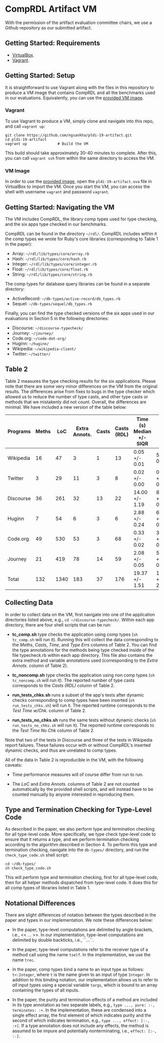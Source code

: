 # CompRDL Artifact VM

With the permission of the artifact evaluation committee chairs, we use a Github repository as our submitted artifact.

## Getting Started: Requirements

* [VirtualBox](https://www.virtualbox.org/).
* [Vagrant](https://www.vagrantup.com/).

## Getting Started: Setup

It is straightforward to use Vagrant along with the files in this repository to produce a VM image that contains CompRDL and all the benchmarks used in our evaluations. Equivalently, you can use the [provided VM image](https://drive.google.com/drive/folders/1Rl_r0UhqRlYVLimDDj0kv-NqjK-t_Mz1?usp=sharing).

### Vagrant

To use Vagrant to produce a VM, simply clone and navigate into this repo, and call `vagrant up`:
```
git clone https://github.com/ngsankha/pldi-19-artifact.git
cd pldi-19-artifact
vagrant up              # Build the VM
```

This build should take approximately 30-40 minutes to complete. After this, you can call `vagrant ssh` from within the same directory to access the VM.

### VM Image

In order to use the [provided image](https://drive.google.com/drive/folders/1Rl_r0UhqRlYVLimDDj0kv-NqjK-t_Mz1?usp=sharing), open the `pldi-19-artifact.ova` file in VirtualBox to import the VM. Once you start the VM, you can access the shell with username `vagrant` and password `vagrant`.

## Getting Started: Navigating the VM

The VM includes CompRDL, the library comp types used for type checking, and the six apps type checked in our benchmarks.

CompRDL can be found in the directory `~/rdl/`. CompRDL includes within it the comp types we wrote for Ruby's core libraries (corresponding to Table 1 in the paper):

* Array: `~/rdl/lib/types/core/array.rb`
* Hash: `~/rdl/lib/types/core/hash.rb`
* Integer: `~/rdl/lib/types/core/integer.rb`
* Float: `~/rdl/lib/types/core/float.rb`
* String: `~/rdl/lib/types/core/string.rb`

The comp types for database query libraries can be found in a separate directory:

* ActiveRecord: `~/db-types/active-record/db_types.rb`
* Sequel: `~/db-types/sequel/db_types.rb`

Finally, you can find the type checked versions of the six apps used in our evaluations in Section 5 in the following directories:

* Discourse: `~/discourse-typecheck/`
* Journey: `~/journey/`
* Code.org: `~/code-dot-org/`
* Huginn: `~/huginn/`
* Wikipedia: `~/wikipedia-client/`
* Twitter: `~/twitter/`

## Table 2

Table 2 measures the type checking results for the six applications. Please note that there are some
very minor differences on the VM from the original results. The differences arise from fixes to bugs
in the type checker which allowed us to reduce the number of type casts, and other type casts or methods that we
mistakenly did not count. Overall, the differences are minimal. We have included a new version of the table
below:

| Programs  | Meths | LoC  | Extra Annots. | Casts | Casts (RDL) | Time (s) Median +/- SIQR | Test Time No Chk (s) | Test Time w/ Chk (s) | Type Errs |
|-----------|-------|------|---------------|-------|-------------|--------------------------|----------------------|----------------------|-----------|
| Wikipedia | 16    | 47   | 3             | 1     | 13          | 0.05 +/- 0.01            | 5.94 +/ 0.20         | 6.19 +/- 0.20        | 0         |
| Twitter   | 3     | 29   | 11            | 3     | 8           | 0.02 +/- 0.00            | 0.05 +/- 0.00        | 0.06 +/ 0.00         | 0         |
| Discourse | 36    | 261  | 32            | 13    | 22          | 14.00 +/- 1.19           | 84.90 +/- 0.69       | 88.59 +/- 3.98       | 0         |
| Huginn    | 7     | 54   | 6             | 3     | 6           | 2.88 +/- 0.24            | 6.43 +/- 0.34        | 4.56 +/- 0.28        | 0         |
| Code.org  | 49    | 530  | 53            | 3     | 68          | 0.33 +/- 0.02            | 3.23 +/- 0.25        | 3.15 +/- 0.20        | 1         |
| Journey   | 21    | 419  | 78            | 14    | 59          | 2.08 +/- 0.05            | 5.67 +/- 0.69        | 6.12 +/- 1.02        | 2         |
| Total     | 132   | 1340 | 183           | 37    | 176         | 19.37 +/- 1.51           | 106.22 +/- 2.17      | 108.67 +/- 5.73      | 3         |


## Collecting Data

In order to collect data on the VM, first navigate into one of the application directories listed above,
e.g., `cd ~/discourse-typecheck/`. Within each app directory, there are four shell scripts that can be run:

* **tc_comp.sh** type checks the application using comp types (`sh tc_comp.sh` will run it). Running this will
collect the data corresponding to the _Meths_, _Casts_, _Time_, and _Type Errs_ columns of Table 2. You can find
the type annotations for the methods being type checked inside of the file typecheck.rb within each app directory.
This file also contains the extra method and variable annotations used (corresponding to the _Extra Annots._ column of Table 2).

* **tc_noncomp.sh** type checks the application using non comp types (`sh tc_noncomp.sh` will run it). The reported number of type casts corresponds to the _Casts (RDL)_ column of Table 2.

* **run_tests_chks.sh** runs a subset of the app's tests after dynamic checks corresponding to comp types have
been inserted (`sh run_tests_chks.sh`) will run it. The reported runtime corresponds to the _Test Time w/Chk._ column of Table 2.

* **run_tests_no_chks.sh** runs the same tests without dynamic checks (`sh run_tests_no_chks.sh` will run it). The reported runtime corresponds to the _Test Time No Chk_ column of Table 2.

Note that two of the tests in Discourse and three of the tests in Wikipedia report failures. These failures occur with or without CompRDL's inserted dynamic checks, and thus are unrelated to comp types.

All of the data in Table 2 is reproducible in the VM, with the following caveats:

* Time performance measures will of course differ from run to run.

* The _LoC_ and _Extra Annots._ columns of Table 2 are not counted automatically by the provided shell scripts,
and will instead have to be counted manually by anyone interested in reproducing them.

## Type and Termination Checking for Type-Level Code

As described in the paper, we also perform type and termination checking for all type-level code. More specifically, we type check type-level code to ensure that it returns a type, and we perform termination checking according
to the algorithm described in Section 4. To perform this type and termination checking, navigate into the `db-types/` directory, and run the `check_type_code.sh` shell script:

```
cd ~/db-types/
sh check_type_code.sh
```

This will perform type and termination checking, first for all type-level code, then for all helper methods dispatched from type-level code. It does this for all comp types of libraries listed in Table 1.

## Notational Differences

There are slight differences of notation between the types described in the paper and types in our implementation.
We note these differences below:

* In the paper, type-level computations are delimited by angle brackets, i.e., << ... >>.
In our implementation, type-level computations are delimited by double backticks, i.e.,  \`\`...\`\`.

* In the paper, type-level computations refer to the receiver type of a method call using the name `tself`.
In the implementation, we use the name `trec`.

* In the paper, comp types bind a name to an input type as follows: `t<:Integer`, where `t` is the name given to
an input of type `Integer`. In addition to this binding notation, our implementation
allows us to refer to *all* input types using a special variable `targs`,
which is bound to an array containing the types of all inputs.

* In the paper, the purity and termination effects of a method are included in its type annotation
as two separate labels, e.g., `type ..., pure: :-, terminates: :+`. In the implementation, these
are condensed into a single effect array, the first element of which indicates purity and the second of
which indicates termination, e.g., `type ..., effect: [:-, :+]`. If a type annotation does not include
any effects, the method is assumed to be impure and potentially nonterminating, i.e., `effect: [:-, :-]`. 
